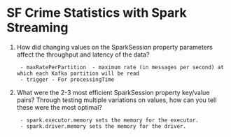 # SF Crime Statistics with Spark Streaming


1. How did changing values on the SparkSession property parameters affect the throughput and latency of the data?

        - maxRatePerPartition  - maximum rate (in messages per second) at which each Kafka partition will be read 
        - trigger - For processingTime

2. What were the 2-3 most efficient SparkSession property key/value pairs? Through testing multiple variations on values, how can you tell these were the most optimal?
        
        - spark.executor.memory sets the memory for the executor.
        - spark.driver.memory sets the memory for the driver.




